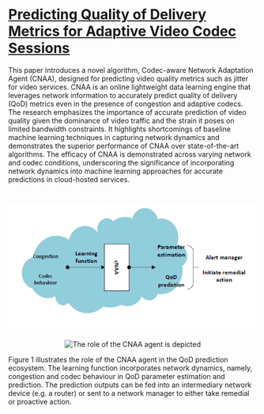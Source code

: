 # [Predicting Quality of Delivery Metrics for Adaptive Video Codec Sessions](https://ieeexplore.ieee.org/abstract/document/9335813)

This paper introduces a novel algorithm, Codec-aware Network Adaptation Agent (CNAA), designed for predicting video quality metrics such as jitter for video services. CNAA is an online lightweight data learning engine that leverages network information to accurately predict quality of delivery (QoD) metrics even in the presence of congestion and adaptive codecs. The research emphasizes the importance of accurate prediction of video quality given the dominance of video traffic and the strain it poses on limited bandwidth constraints. It highlights shortcomings of baseline machine learning techniques in capturing network dynamics and demonstrates the superior performance of CNAA over state-of-the-art algorithms. The efficacy of CNAA is demonstrated across varying network and codec conditions, underscoring the significance of incorporating network dynamics into machine learning approaches for accurate predictions in cloud-hosted services.

# ![Figure 1](assets/cnaa.png)

<div style="text-align:center">
    <img src="assets/cnaa.pngg" alt="The role of the CNAA agent is depicted">
</div>


Figure 1 illustrates the role of the CNAA agent in the QoD prediction ecosystem. The
learning function incorporates network dynamics, namely, congestion and
codec behaviour in QoD parameter estimation and prediction. The prediction
outputs can be fed into an intermediary network device (e.g. a router) or sent
to a network manager to either take remedial or proactive action.
